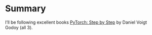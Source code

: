 Summary
================

<!-- WARNING: THIS FILE WAS AUTOGENERATED! DO NOT EDIT! -->

I’ll be following excellent books [PyTorch: Step by
Step](https://pytorchstepbystep.com/) by Daniel Voigt Godoy (all 3).
